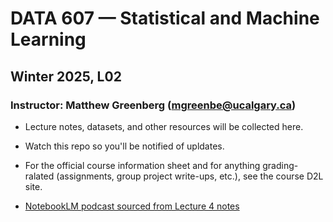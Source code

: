 # DATA 607 &mdash; Statistical and Machine Learning

## Winter 2025, L02

### Instructor: Matthew Greenberg (mgreenbe@ucalgary.ca)

- Lecture notes, datasets, and other resources will be collected here.

- Watch this repo so you'll be notified of upldates.

- For the official course information sheet and for anything grading-ralated (assignments, group project write-ups, etc.), see the course D2L site.

- [NotebookLM podcast sourced from Lecture 4 notes](https://notebooklm.google.com/notebook/77a7e897-cc01-4df8-9f2e-39234abbb720/audio)